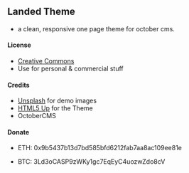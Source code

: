 ## Landed Theme
- a clean, responsive one page theme for october cms.

#### License
- [Creative Commons](https://creativecommons.org/licenses/by/4.0/)
- Use for personal & commercial stuff

#### Credits
- [Unsplash](https://unsplash.com/) for demo images
- [HTML5 Up](https://html5up.net/stellar) for the Theme
- OctoberCMS


#### Donate

- ETH: 0x9b5437b13d7bd585bfd6212fab7aa8ac109ee81e

- BTC: 3Ld3oCASP9zWKy1gc7EqEyC4uozwZdo8cV
